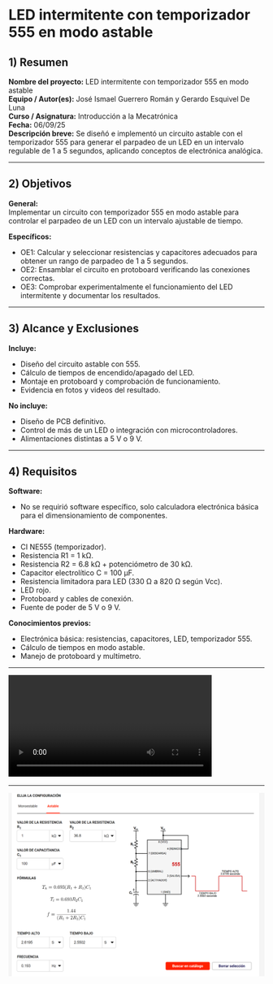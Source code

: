 # LED intermitente con temporizador 555 en modo astable  

## 1) Resumen  
**Nombre del proyecto:** LED intermitente con temporizador 555 en modo astable  
**Equipo / Autor(es):** José Ismael Guerrero Román y Gerardo Esquivel De Luna  
**Curso / Asignatura:** Introducción a la Mecatrónica  
**Fecha:** 06/09/25  
**Descripción breve:** Se diseñó e implementó un circuito astable con el temporizador 555 para generar el parpadeo de un LED en un intervalo regulable de 1 a 5 segundos, aplicando conceptos de electrónica analógica.  

---

## 2) Objetivos  
**General:**  
Implementar un circuito con temporizador 555 en modo astable para controlar el parpadeo de un LED con un intervalo ajustable de tiempo.  

**Específicos:**  
- OE1: Calcular y seleccionar resistencias y capacitores adecuados para obtener un rango de parpadeo de 1 a 5 segundos.  
- OE2: Ensamblar el circuito en protoboard verificando las conexiones correctas.  
- OE3: Comprobar experimentalmente el funcionamiento del LED intermitente y documentar los resultados.  

---

## 3) Alcance y Exclusiones  
**Incluye:**  
- Diseño del circuito astable con 555.  
- Cálculo de tiempos de encendido/apagado del LED.  
- Montaje en protoboard y comprobación de funcionamiento.  
- Evidencia en fotos y videos del resultado.  

**No incluye:**  
- Diseño de PCB definitivo.  
- Control de más de un LED o integración con microcontroladores.  
- Alimentaciones distintas a 5 V o 9 V.  

---

## 4) Requisitos  
**Software:**  
- No se requirió software específico, solo calculadora electrónica básica para el dimensionamiento de componentes.  

**Hardware:**  
- CI NE555 (temporizador).  
- Resistencia R1 = 1 kΩ.  
- Resistencia R2 = 6.8 kΩ + potenciómetro de 30 kΩ.  
- Capacitor electrolítico C = 100 µF.  
- Resistencia limitadora para LED (330 Ω a 820 Ω según Vcc).  
- LED rojo.  
- Protoboard y cables de conexión.  
- Fuente de poder de 5 V o 9 V.  

**Conocimientos previos:**  
- Electrónica básica: resistencias, capacitores, LED, temporizador 555.  
- Cálculo de tiempos en modo astable.  
- Manejo de protoboard y multímetro.  

---
<video width="400" controls>
  <source src="../recursos/imgs/intermitente.mp4" type="video/mp4">
  Tu navegador no soporta la reproducción de video.
</video>

---

<img src="../recursos/imgs/555.png" alt="Intermitente" width="600">



